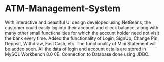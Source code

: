 ﻿# ATM-Management-System
With interactive and beautiful UI design developed using NetBeans, the customer could easily log into their account and check balance, along with many other small functionalities for which the account holder need not visit the bank every time.
Added the functionality of Login, SignUp, Change Pin, Deposit, Withdraw, Fast Cash, etc.
The functionality of Mini Statement will be added soon.
All the data of login and account details are stored in MySQL Workbench 8.0 CE.
Connection to Database done using JDBC.
